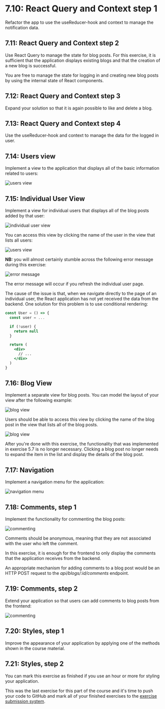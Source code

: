# 7.10: React Query and Context step 1

Refactor the app to use the useReducer-hook and context to manage the
notification data.

## 7.11: React Query and Context step 2

Use React Query to manage the state for blog posts. For this exercise, it is
sufficient that the application displays existing blogs and that the creation of
a new blog is successful.

You are free to manage the state for logging in and creating new blog posts by
using the internal state of React components.

## 7.12: React Query and Context step 3

Expand your solution so that it is again possible to like and delete a blog.

## 7.13: React Query and Context step 4

Use the useReducer-hook and context to manage the data for the logged in user.

## 7.14: Users view

Implement a view to the application that displays all of the basic information
related to users:

![users view](./assets/41.png)

## 7.15: Individual User View

Implement a view for individual users that displays all of the blog posts added
by that user:

![individual user view](./assets/44.png)

You can access this view by clicking the name of the user in the view that lists
all users:

![users view](./assets/43.png)

**NB:** you will almost certainly stumble across the following error message
during this exercise:

![error message](./assets/42ea.png)

The error message will occur if you refresh the individual user page.

The cause of the issue is that, when we navigate directly to the page of an
individual user, the React application has not yet received the data from the
backend. One solution for this problem is to use conditional rendering:

```jsx
const User = () => {
  const user = ...

  if (!user) {
    return null
  }

  return (
    <div>
      // ...
    </div>
  )
}
```

## 7.16: Blog View

Implement a separate view for blog posts. You can model the layout of your view
after the following example:

![blog view](./assets/45.png)

Users should be able to access this view by clicking the name of the blog post
in the view that lists all of the blog posts.

![blog view](./assets/46.png)

After you're done with this exercise, the functionality that was implemented in
exercise 5.7 is no longer necessary. Clicking a blog post no longer needs to
expand the item in the list and display the details of the blog post.

## 7.17: Navigation

Implement a navigation menu for the application:

![navigation menu](./assets/47.png)

## 7.18: Comments, step 1

Implement the functionality for commenting the blog posts:

![commenting](./assets/48.png)

Comments should be anonymous, meaning that they are not associated with the user
who left the comment.

In this exercise, it is enough for the frontend to only display the comments
that the application receives from the backend.

An appropriate mechanism for adding comments to a blog post would be an HTTP
POST request to the _api/blogs/:id/comments_ endpoint.

## 7.19: Comments, step 2

Extend your application so that users can add comments to blog posts from the
frontend:

![commenting](./assets/49.png)

## 7.20: Styles, step 1

Improve the appearance of your application by applying one of the methods shown
in the course material.

## 7.21: Styles, step 2

You can mark this exercise as finished if you use an hour or more for styling
your application.

This was the last exercise for this part of the course and it's time to push
your code to GitHub and mark all of your finished exercises to the
[exercise submission system](https://studies.cs.helsinki.fi/stats/courses/fullstackopen).
